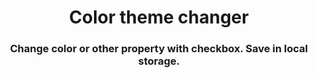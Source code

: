 <h1 align="center">Color theme changer</h1>
<h3 align="center">Change color or other property with checkbox. Save in local storage.</h3>